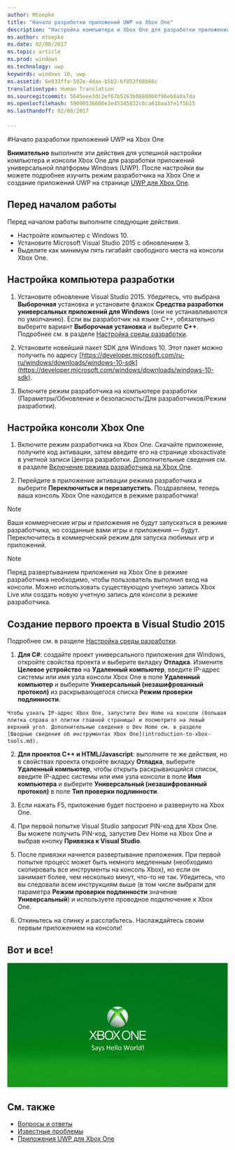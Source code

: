 ```yaml
---
author: Mtoepke
title: "Начало разработки приложений UWP на Xbox One"
description: "Настройка компьютера и Xbox One для разработки приложений UWP."
ms.author: mtoepke
ms.date: 02/08/2017
ms.topic: article
ms.prod: windows
ms.technology: uwp
keywords: windows 10, uwp
ms.assetid: 6e033ffa-502e-4daa-b5b2-6f853f68b66c
translationtype: Human Translation
ms.sourcegitcommit: 5645eee3dc2ef67b5263b08800b0f96eb8a0a7da
ms.openlocfilehash: 59090536600e3e45345832c6ca61baa3fe1f5b15
ms.lasthandoff: 02/08/2017

---
```


#<a name="getting-started-with-uwp-app-development-on-xbox-one"></a>Начало разработки приложений UWP на Xbox One

**Внимательно** выполните эти действия для успешной настройки компьютера и консоли Xbox One для разработки приложений универсальной платформы Windows (UWP). После настройки вы можете подробнее изучить режим разработчика на Xbox One и создание приложений UWP на странице [UWP для Xbox One](index.md). 

## <a name="before-you-start"></a>Перед началом работы
Перед началом работы выполните следующие действия.
-    Настройте компьютер с Windows 10.
-    Установите Microsoft Visual Studio 2015 с обновлением 3.
- Выделите как минимум пять гигабайт свободного места на консоли Xbox One.

## <a name="setting-up-your-development-pc"></a>Настройка компьютера разработки
1.    Установите обновление Visual Studio 2015. Убедитесь, что выбрана **Выборочная** установка и установите флажок **Средства разработки универсальных приложений для Windows** (они не устанавливаются по умолчанию). Если вы разработчик на языке C++, обязательно выберите вариант **Выборочная установка** и выберите **C++**. Подробнее см. в разделе [Настройка среды разработки](development-environment-setup.md). 

2.    Установите новейший пакет SDK для Windows 10. Этот пакет можно получить по адресу [https://developer.microsoft.com/ru-ru/windows/downloads/windows-10-sdk](https://developer.microsoft.com/windows/downloads/windows-10-sdk).

3.  Включите режим разработчика на компьютере разработки (Параметры/Обновление и безопасность/Для разработчиков/Режим разработки).

## <a name="setting-up-your-xbox-one-console"></a>Настройка консоли Xbox One
1.    Включите режим разработчика на Xbox One. Скачайте приложение, получите код активации, затем введите его на странице xboxactivate в учетной записи Центра разработки. Дополнительные сведения см. в разделе [Включение режима разработчика на Xbox One](devkit-activation.md). 

2.    Перейдите в приложение активации режима разработчика и выберите **Переключиться и перезапустить**. Поздравляем, теперь ваша консоль Xbox One находится в режиме разработчика!
  
  > [!NOTE]
  > Ваши коммерческие игры и приложения не будут запускаться в режиме разработчика, но созданные вами игры и приложения — будут. Переключитесь в коммерческий режим для запуска любимых игр и приложений.
    
  > [!NOTE]
  > Перед развертыванием приложения на Xbox One в режиме разработчика необходимо, чтобы пользователь выполнил вход на консоли. Можно использовать существующую учетную запись Xbox Live или создать новую учетную запись для консоли в режиме разработчика. 

## <a name="creating-your-first-project-in-visual-studio-2015"></a>Создание первого проекта в Visual Studio 2015

Подробнее см. в разделе [Настройка среды разработки](development-environment-setup.md).

1.    **Для C#**: создайте проект универсального приложения для Windows, откройте свойства проекта и выберите вкладку **Отладка**. Измените **Целевое устройство** на **Удаленный компьютер**, введите IP-адрес системы или имя узла консоли Xbox One в поле **Удаленный компьютер** и выберите **Универсальный (незашифрованный протокол)** из раскрывающегося списка **Режим проверки подлинности**.   

    Чтобы узнать IP-адрес Xbox One, запустите Dev Home на консоли (большая плитка справа от плитки главной страницы) и посмотрите на левый верхний угол. Дополнительные сведения о Dev Home см. в разделе [Вводные сведения об инструментах Xbox One](introduction-to-xbox-tools.md).  

2.    **Для проектов C++ и HTML/Javascript**: выполните те же действия, но в свойствах проекта откройте вкладку **Отладка**, выберите **Удаленный компьютер**, чтобы открыть раскрывающийся список, введите IP-адрес системы или имя узла консоли в поле **Имя компьютера** и выберите **Универсальный (незашифрованный протокол)** в поле **Тип проверки подлинности**.
   
3.    Если нажать F5, приложение будет построено и развернуто на Xbox One.
  
4.    При первой попытке Visual Studio запросит PIN-код для Xbox One. Вы можете получить PIN-код, запустив Dev Home на Xbox One и выбрав кнопку **Привязка к Visual Studio**.
  
5.    После привязки начнется развертывание приложения. При первой попытке процесс может быть немного медленным (необходимо скопировать все инструменты на консоль Xbox), но если он занимает более, чем несколько минут, что-то не так. Убедитесь, что вы следовали всем инструкциям выше (в том числе выбрали для параметра **Режим проверки подлинности** значение **Универсальный**) и используете проводное подключение к Xbox One.  

6. Откиньтесь на спинку и расслабьтесь. Наслаждайтесь своим первым приложением на консоли!  

## <a name="thats-it"></a>Вот и все!

![Hello World](images/getting-started-hello-world.png)

## <a name="see-also"></a>См. также  
- [Вопросы и ответы](frequently-asked-questions.md)  
- [Известные проблемы](known-issues.md)
- [Приложения UWP для Xbox One](index.md) 

